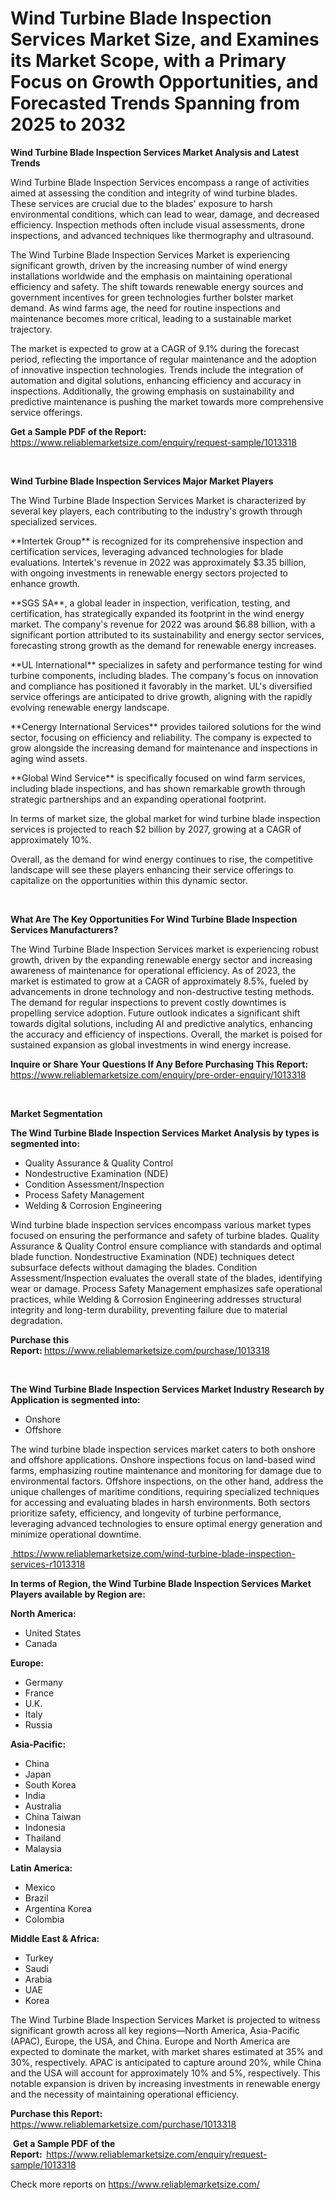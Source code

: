 <p><h1>Wind Turbine Blade Inspection Services Market Size, and Examines its Market Scope, with a Primary Focus on Growth Opportunities, and Forecasted Trends Spanning from 2025 to 2032</h1></p><p><strong>Wind Turbine Blade Inspection Services Market Analysis and Latest Trends</strong></p>
<p><p>Wind Turbine Blade Inspection Services encompass a range of activities aimed at assessing the condition and integrity of wind turbine blades. These services are crucial due to the blades' exposure to harsh environmental conditions, which can lead to wear, damage, and decreased efficiency. Inspection methods often include visual assessments, drone inspections, and advanced techniques like thermography and ultrasound.</p><p>The Wind Turbine Blade Inspection Services Market is experiencing significant growth, driven by the increasing number of wind energy installations worldwide and the emphasis on maintaining operational efficiency and safety. The shift towards renewable energy sources and government incentives for green technologies further bolster market demand. As wind farms age, the need for routine inspections and maintenance becomes more critical, leading to a sustainable market trajectory.</p><p>The market is expected to grow at a CAGR of 9.1% during the forecast period, reflecting the importance of regular maintenance and the adoption of innovative inspection technologies. Trends include the integration of automation and digital solutions, enhancing efficiency and accuracy in inspections. Additionally, the growing emphasis on sustainability and predictive maintenance is pushing the market towards more comprehensive service offerings.</p></p>
<p><strong>Get a Sample PDF of the Report:&nbsp;</strong> <a href="https://www.reliablemarketsize.com/enquiry/request-sample/1013318?utm_campaign=3009&utm_medium=2&utm_source=Github&utm_content=ia&utm_term=06032025&utm_id=wind-turbine-blade-inspection-services">https://www.reliablemarketsize.com/enquiry/request-sample/1013318</a></p>
<p>&nbsp;</p>
<p><strong>Wind Turbine Blade Inspection Services Major Market Players</strong></p>
<p><p>The Wind Turbine Blade Inspection Services Market is characterized by several key players, each contributing to the industry's growth through specialized services. </p><p>**Intertek Group** is recognized for its comprehensive inspection and certification services, leveraging advanced technologies for blade evaluations. Intertek's revenue in 2022 was approximately $3.35 billion, with ongoing investments in renewable energy sectors projected to enhance growth.</p><p>**SGS SA**, a global leader in inspection, verification, testing, and certification, has strategically expanded its footprint in the wind energy market. The company's revenue for 2022 was around $6.88 billion, with a significant portion attributed to its sustainability and energy sector services, forecasting strong growth as the demand for renewable energy increases.</p><p>**UL International** specializes in safety and performance testing for wind turbine components, including blades. The company's focus on innovation and compliance has positioned it favorably in the market. UL's diversified service offerings are anticipated to drive growth, aligning with the rapidly evolving renewable energy landscape.</p><p>**Cenergy International Services** provides tailored solutions for the wind sector, focusing on efficiency and reliability. The company is expected to grow alongside the increasing demand for maintenance and inspections in aging wind assets.</p><p>**Global Wind Service** is specifically focused on wind farm services, including blade inspections, and has shown remarkable growth through strategic partnerships and an expanding operational footprint. </p><p>In terms of market size, the global market for wind turbine blade inspection services is projected to reach $2 billion by 2027, growing at a CAGR of approximately 10%. </p><p>Overall, as the demand for wind energy continues to rise, the competitive landscape will see these players enhancing their service offerings to capitalize on the opportunities within this dynamic sector.</p></p>
<p>&nbsp;</p>
<p><strong>What Are The Key Opportunities For Wind Turbine Blade Inspection Services Manufacturers?</strong></p>
<p><p>The Wind Turbine Blade Inspection Services market is experiencing robust growth, driven by the expanding renewable energy sector and increasing awareness of maintenance for operational efficiency. As of 2023, the market is estimated to grow at a CAGR of approximately 8.5%, fueled by advancements in drone technology and non-destructive testing methods. The demand for regular inspections to prevent costly downtimes is propelling service adoption. Future outlook indicates a significant shift towards digital solutions, including AI and predictive analytics, enhancing the accuracy and efficiency of inspections. Overall, the market is poised for sustained expansion as global investments in wind energy increase.</p></p>
<p><strong>Inquire or Share Your Questions If Any Before Purchasing This Report:</strong> <a href="https://www.reliablemarketsize.com/enquiry/pre-order-enquiry/1013318?utm_campaign=3009&utm_medium=2&utm_source=Github&utm_content=ia&utm_term=06032025&utm_id=wind-turbine-blade-inspection-services">https://www.reliablemarketsize.com/enquiry/pre-order-enquiry/1013318</a></p>
<p>&nbsp;</p>
<p><strong>Market Segmentation</strong></p>
<p><strong>The Wind Turbine Blade Inspection Services Market Analysis by types is segmented into:</strong></p>
<p><ul><li>Quality Assurance & Quality Control</li><li>Nondestructive Examination (NDE)</li><li>Condition Assessment/Inspection</li><li>Process Safety Management</li><li>Welding & Corrosion Engineering</li></ul></p>
<p><p>Wind turbine blade inspection services encompass various market types focused on ensuring the performance and safety of turbine blades. Quality Assurance & Quality Control ensure compliance with standards and optimal blade function. Nondestructive Examination (NDE) techniques detect subsurface defects without damaging the blades. Condition Assessment/Inspection evaluates the overall state of the blades, identifying wear or damage. Process Safety Management emphasizes safe operational practices, while Welding & Corrosion Engineering addresses structural integrity and long-term durability, preventing failure due to material degradation.</p></p>
<p><strong>Purchase this Report:&nbsp;</strong><a href="https://www.reliablemarketsize.com/purchase/1013318?utm_campaign=3009&utm_medium=2&utm_source=Github&utm_content=ia&utm_term=06032025&utm_id=wind-turbine-blade-inspection-services">https://www.reliablemarketsize.com/purchase/1013318</a></p>
<p>&nbsp;</p>
<p><strong>The Wind Turbine Blade Inspection Services Market Industry Research by Application is segmented into:</strong></p>
<p><ul><li>Onshore</li><li>Offshore</li></ul></p>
<p><p>The wind turbine blade inspection services market caters to both onshore and offshore applications. Onshore inspections focus on land-based wind farms, emphasizing routine maintenance and monitoring for damage due to environmental factors. Offshore inspections, on the other hand, address the unique challenges of maritime conditions, requiring specialized techniques for accessing and evaluating blades in harsh environments. Both sectors prioritize safety, efficiency, and longevity of turbine performance, leveraging advanced technologies to ensure optimal energy generation and minimize operational downtime.</p></p>
<p><a href="https://www.reliablemarketsize.com/wind-turbine-blade-inspection-services-r1013318?utm_campaign=3009&utm_medium=2&utm_source=Github&utm_content=ia&utm_term=06032025&utm_id=wind-turbine-blade-inspection-services">&nbsp;https://www.reliablemarketsize.com/wind-turbine-blade-inspection-services-r1013318</a></p>
<p><strong>In terms of Region, the Wind Turbine Blade Inspection Services Market Players available by Region are:</strong></p>
<p>
    <p> <strong> North America: </strong>
        <ul>
            <li>United States</li>
            <li>Canada</li>
        </ul>
        </p> 
    <p> <strong> Europe: </strong>
        <ul>
            <li>Germany</li>
            <li>France</li>
            <li>U.K.</li>
            <li>Italy</li>
            <li>Russia</li>
        </ul>
        </p> 
    <p> <strong> Asia-Pacific: </strong>
        <ul>
            <li>China</li>
            <li>Japan</li>
            <li>South Korea</li>
            <li>India</li>
            <li>Australia</li>
            <li>China Taiwan</li>
            <li>Indonesia</li>
            <li>Thailand</li>
            <li>Malaysia</li>
        </ul>
        </p> 
    <p> <strong> Latin America: </strong>
        <ul>
            <li>Mexico</li>
            <li>Brazil</li>
            <li>Argentina Korea</li>
            <li>Colombia</li>
        </ul>
        </p> 
    <p> <strong> Middle East & Africa: </strong>
        <ul>
            <li>Turkey</li>
            <li>Saudi</li>
            <li>Arabia</li>
            <li>UAE</li>
            <li>Korea</li>
        </ul>
    </p>
    </p>
<p><p>The Wind Turbine Blade Inspection Services Market is projected to witness significant growth across all key regions—North America, Asia-Pacific (APAC), Europe, the USA, and China. Europe and North America are expected to dominate the market, with market shares estimated at 35% and 30%, respectively. APAC is anticipated to capture around 20%, while China and the USA will account for approximately 10% and 5%, respectively. This notable expansion is driven by increasing investments in renewable energy and the necessity of maintaining operational efficiency.</p></p>
<p><strong>Purchase this Report: </strong><a href="https://www.reliablemarketsize.com/purchase/1013318?utm_campaign=3009&utm_medium=2&utm_source=Github&utm_content=ia&utm_term=06032025&utm_id=wind-turbine-blade-inspection-services">https://www.reliablemarketsize.com/purchase/1013318</a></p>
<p>&nbsp;<strong>Get a Sample PDF of the Report:&nbsp;&nbsp;</strong><a href="https://www.reliablemarketsize.com/enquiry/request-sample/1013318?utm_campaign=3009&utm_medium=2&utm_source=Github&utm_content=ia&utm_term=06032025&utm_id=wind-turbine-blade-inspection-services">https://www.reliablemarketsize.com/enquiry/request-sample/1013318</a></p>
<p><strong></strong></p>
<p>Check more reports on <a href="https://www.reliablemarketsize.com/?utm_campaign=3009&utm_medium=2&utm_source=Github&utm_content=ia&utm_term=06032025&utm_id=wind-turbine-blade-inspection-services">https://www.reliablemarketsize.com/</a></p>